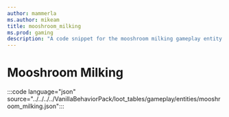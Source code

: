 ```yaml
---
author: mammerla
ms.author: mikeam
title: mooshroom_milking
ms.prod: gaming
description: "A code snippet for the mooshroom milking gameplay entity loot table"
---
```


# Mooshroom Milking

:::code language="json" source="../../../../VanillaBehaviorPack/loot_tables/gameplay/entities/mooshroom_milking.json":::
